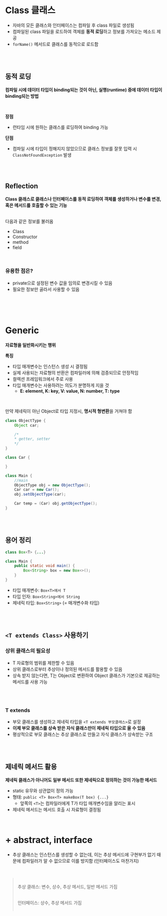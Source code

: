 # Class 클래스

- 자바의 모든 클래스와 인터페이스는 컴파일 후 class 파일로 생성됨
- 컴파일된 class 파일을 로드하여 객체를 **동적 로딩**하고 정보를 가져오는 메소드 제공
- `forName()` 메서드로 클래스를 동적으로 로드함

<br>
<br>

## 동적 로딩

**컴파일 시에 데이터 타입이 binding되는 것이 아닌, 실행(runtime) 중에 데이터 타입이 binding되는 방법** <br>

<br>

**장점**
+ 런타임 시에 원하는 클래스를 로딩하여 binding 가능

**단점**
+ 컴파일 시에 타입이 정해지지 않았으므로 클래스 정보를 잘못 입력 시 `ClassNotFoundException` 발생

<br>
<br>

## Reflection

**Class 클래스로 클래스나 인터페이스를 동적 로딩하여 객체를 생성하거나 변수를 변경, 혹은 메서드를 호출할 수 있는 기능** <br>
<br>

다음과 같은 정보를 불러옴
+ Class
+ Constructor
+ method
+ field

<br>

### 유용한 점은?

+ private으로 설정된 변수 값을 임의로 변경시킬 수 있음
+ 필요한 정보만 골라서 사용할 수 있음

<br>
<br>
<br>

# Generic

**자료형을 일반화시키는 행위**
<br>

**특징**
+ 타입 매개변수는 인스턴스 생성 시 결정됨
+ 실제 사용되는 자료형의 반환은 컴파일러에 의해 검증되므로 안정적임
+ 컬렉션 프레임워크에서 주로 사용
+ 타입 매개변수는 사용하려는 의도가 분명하게 지을 것
  + **E: element, K: key, V: value, N: number, T: type**
<br>

만약 제네릭이 아닌 Object로 타입 지정시, **명시적 형변환**을 거쳐야 함 <br>
```java
class ObjectType {
    Object car;

    /*
    * getter, setter
    */
}

class Car {

}

class Main {
    //main
    ObjectType obj = new ObjectType();
    Car car = new Car();
    obj.setObjectType(car);

    Car temp = (Car) obj.getObjectType();
}
```
<br>
<br>

## 용어 정리

```java
class Box<T> {...}

class Main {
    public static void main() {
        Box<String> box = new Box<>();
    }
}
```

- 타입 매개변수: `Box<T>에서 T`
- 타입 인자: `Box<String>에서 String`
- 제네릭 타입: `Box<String>` (= 매개변수화 타입)

<br>
<br>

## `<T extends Class>` 사용하기

### 상위 클래스의 필요성

- T 자료형의 범위를 제한할 수 있음
- 상위 클래스로부터 추상이나 정의된 메서드를 활용할 수 있음
- 상속 받지 않는다면, T는 Object로 변환하여 Object 클래스가 기본으로 제공하는 메서드를 사용 가능

<br>
<br>

### T extends

- 부모 클래스를 생성하고 제네릭 타입을 `<T extends 부모클래스>`로 설정
- **이제 부모 클래스를 상속 받은 자식 클래스만이 제네릭 타입으로 올 수 있음**
- 평상적으로 부모 클래스는 추상 클래스로 만들고 자식 클래스가 상속받는 구조

<br>
<br>

## 제네릭 메서드 활용

**제네릭 클래스가 아니어도 일부 메서드 또한 제네릭으로 정의하는 것이 가능한 메서드** <br>
+ static 유무와 상관없이 정의 가능
+ 형태: `public <T> Box<T> makeBox(T box) {...}`
  + 앞쪽의 `<T>`는 컴파일러에게 T가 타입 매개변수임을 알리는 표시
+ 제네릭 메서드는 메서드 호출 시 자료형이 결정됨

<br>


# + abstract, interface

- 추상 클래스는 인스턴스를 생성할 수 없는데, 이는 추상 메서드에 구현부가 없기 때문에 컴파일러가 알 수 없으므로 이를 방지함 (인터페이스도 마찬가지)
<br>

> <br>
> 추상 클래스: 변수, 상수, 추상 메서드, 일반 메서드 가짐 <br>
> <br>
> 
> 인터페이스: 상수, 추상 메서드 가짐 <br>
> <br>